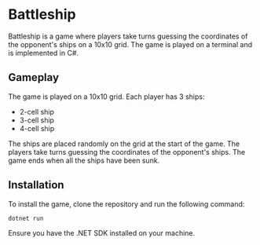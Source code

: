 # Battleship

Battleship is a game where players take turns guessing the coordinates of the opponent's ships on a 10x10 grid. The game is played on a terminal and is implemented in C#.

## Gameplay

The game is played on a 10x10 grid. Each player has 3 ships:

- 2-cell ship
- 3-cell ship
- 4-cell ship

The ships are placed randomly on the grid at the start of the game. The players take turns guessing the coordinates of the opponent's ships. The game ends when all the ships have been sunk.

## Installation

To install the game, clone the repository and run the following command:

```
dotnet run
```

Ensure you have the .NET SDK installed on your machine.
